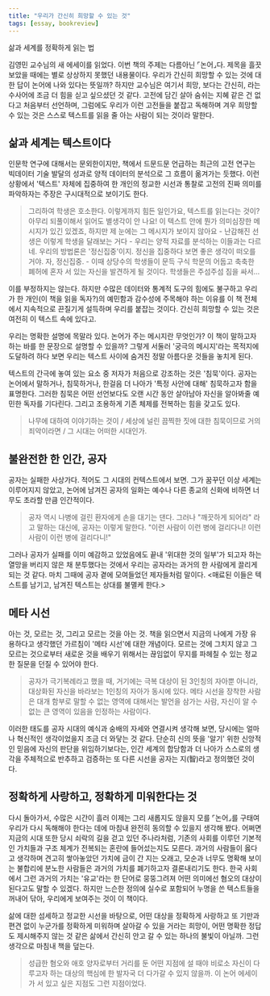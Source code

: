 ```yaml
---
title: "우리가 간신히 희망할 수 있는 것"
tags: [essay, bookreview]
---
```


삶과 세계를 정확하게 읽는 법

<!--more-->


김영민 교수님의 새 에세이를 읽었다. 이번 책의 주제는 다름아닌 ⌜논어⌟다. 제목을 흘끗 보았을 때에는 별로 상상하지 못했던 내용물이다. 우리가 간신히 희망할 수 있는 것에 대한 답이 논어에 나와 있다는 뜻일까? 하지만 교수님은 여기서 희망, 보다는 간신히, 라는 수사어에 조금 더 힘을 싣고 싶으셨던 것 같다. 고전에 담긴 살아 숨쉬는 지혜 같은 건 없다고 처음부터 선언하며, 그럼에도 우리가 이런 고전들을 붙잡고 독해하며 겨우 희망할 수 있는 것은 스스로 텍스트를 읽을 줄 아는 사람이 되는 것이라 말한다.

## 삶과 세계는 텍스트이다
인문학 연구에 대해서는 문외한이지만, 책에서 드문드문 언급하는 최근의 고전 연구는 빅데이터 기술 발달의 성과로 양적 데이터의 분석으로 그 흐름이 옮겨가는 듯했다. 이런 상황에서 '텍스트' 자체에 집중하여 한 개인의 정교한 시선과 통찰로 고전의 진짜 의미를 파악하자는 주장은 구시대적으로 보이기도 한다. 

> 그리하여 학생은 호소한다. 이렇게까지 힘든 일인가요, 텍스트를 읽는다는 것이? 아무리 되풀이해서 읽어도 별생각이 안 나요! 이 텍스트 안에 뭔가 의미심장한 메시지가 있긴 있겠죠, 하지만 제 눈에는 그 메시지가 보이지 않아요 - 난감해진 선생은 이렇게 학생을 달래보는 거다 - 우리는 양적 자료를 분석하는 이들과는 다르네. 우리의 방법론은 '정신집중'이지. 정신을 집중하다 보면 좋은 생각이 떠오를 거야. 자, 정신집중. - 이때 상당수의 학생들이 문득 구식 학문의 어둡고 축축한 폐허에 혼자 서 있는 자신을 발견하게 될 것이다. 학생들은 주섬주섬 짐을 싸서…

이를 부정하지는 않는다. 하지만 수많은 데이터와 통계적 도구의 힘에도 불구하고 우리가 한 개인(이 책을 읽을 독자?)의 예민함과 감수성에 주목해야 하는 이유를 이 책 전체에서 지속적으로 끈질기게 설득하며 우리를 붙잡는 것이다. 간신히 희망할 수 있는 것은 여전히 이 텍스트 속에 있다고. 

우리는 명확한 설명에 목말라 있다. 논어가 주는 메시지란 무엇인가? 이 책이 말하고자 하는 바를 한 문장으로 설명할 수 있을까? 그렇게 서둘러 '궁극의 메시지'라는 목적지에 도달하려 하다 보면 우리는 텍스트 사이에 숨겨진 정말 아름다운 것들을 놓치게 된다. 

텍스트의 간극에 놓여 있는 요소 중 저자가 처음으로 강조하는 것은 '침묵'이다. 공자는 논어에서 말하거나, 침묵하거나, 한걸음 더 나아가 '특정 사안에 대해' 침묵하고자 함을 표명한다. 그러한 침묵은 어떤 선언보다도 오랜 시간 동안 살아남아 자신을 알아봐줄 예민한 독자를 기다린다. 그리고 조용하게 기존 체제를 전복하는 힘을 갖고도 있다.

> 나무에 대하여 이야기하는 것이 / 세상에 널린 끔찍한 짓에 대한 침묵이므로 거의 죄악이라면 / 그 시대는 어떠한 시대인가.



## 불완전한 한 인간, 공자

공자는 실패한 사상가다. 적어도 그 시대의 컨텍스트에서 보면. 그가 꿈꾸던 이상 세계는 이루어지지 않았고, 논어에 남겨진 공자의 일화는 예수나 다른 종교의 신화에 비하면 너무도 초라할 만큼 인간적이다. 

> 공자 역시 나병에 걸린 환자에게 손을 대기는 댄다. 그러나 "깨끗하게 되어라" 라고 말하는 대신에, 공자는 이렇게 말한다. "이런 사람이 이런 병에 걸리다니! 이런 사람이 이런 병에 걸리다니!"


그러나 공자가 실패를 이미 예감하고 있었음에도 끝내 '위대한 것의 일부'가 되고자 하는 열망을 버리지 않은 채 분투했다는 것에서 우리는 공자라는 과거의 한 사람에게 끌리게 되는 것 같다. 마치 그때에 공자 곁에 모여들었던 제자들처럼 말이다. \<매료된 이들은 텍스트를 남기고, 남겨진 텍스트는 상대를 불멸케 한다.\>


<!--## 중용의 미덕, 예의 실증적인 필요성-->




## 메타 시선
아는 것, 모르는 것, 그리고 모르는 것을 아는 것.
책을 읽으면서 지금의 나에게 가장 유용하다고 생각했던 가르침이 '메타 시선'에 대한 개념이다. 모르는 것에 그치지 않고 그 모르는 것으로부터 새로운 것을 배우기 위해서는 끊임없이 무지를 파헤칠 수 있는 정교한 질문을 던질 수 있어야 한다.

> 공자가 극기복례라고 했을 때, 거기에는 극복 대상이 된 3인칭의 자아뿐 아니라, 대상화된 자신을 바라보는 1인칭의 자아가 동시에 있다. 메타 시선을 장착한 사람은 대개 함부로 말할 수 없는 영역에 대해서는 발언을 삼가는 사람, 자신이 알 수 없는 큰 영역이 있음을 인정하는 사람이다. 

이러한 태도를 공자 시대의 예식과 숭배의 자세와 연결시켜 생각해 보면, 당시에는 얼마나 혁신적인 생각이었을지 조금 더 와닿는 것 같다. 단순히 신의 뜻을 '알기' 위한 신앙적인 믿음에 자신의 판단을 위임하기보다는, 인간 세계의 합당함과 더 나아가 스스로의 생각을 주체적으로 반추하고 검증하는 또 다른 시선을 공자는 지(智)라고 정의했던 것이다.


## 정확하게 사랑하고, 정확하게 미워한다는 것

다시 돌아가서, 수많은 시간이 흘러 이제는 그리 새롭지도 않을지 모를 ⌜논어⌟를 구태여 우리가 다시 독해해야 한다는 데에 마침내 완전히 동의할 수 있을지 생각해 봤다. 어쩌면 지금의 시대 또한 당시 쇠락의 길을 걷고 있던 주나라처럼, 기존의 사회를 이루던 기본적인 가치들과 구조 체계가 전복되는 혼란에 들어섰는지도 모른다. 과거의 사람들이 옳다고 생각하며 견고히 쌓아놓았던 가치에 금이 간 지는 오래고, 모순과 너무도 명확해 보이는 불합리에 분노한 사람들은 과거의 가치를 폐기하고자 결론내리기도 한다. 한국 사회에서 그런 과거의 가치는 '유교'라는 한 단어로 뭉뚱그려져 어떤 의미에선 혐오의 대상이 된다고도 말할 수 있겠다. 하지만 느슨한 정의에 실수로 포함되어 누명을 쓴 텍스트들을 꺼내어 닦아, 우리에게 보여주는 것이 이 책이다. 

삶에 대한 섬세하고 정교한 시선을 바탕으로, 어떤 대상을 정확하게 사랑하고 또 기만과 편견 없이 누군가를 정확하게 미워하며 살아갈 수 있을 거라는 희망이, 어떤 명확한 정답도 제시해주지 않는 것 같은 삶에서 간신히 안고 갈 수 있는 하나의 불빛이 아닐까. 그런 생각으로 마침내 책을 덮는다.

> 성급한 혐오와 애호 양자로부터 거리를 둔 어떤 지점에 설 때야 비로소 자신이 다루고자 하는 대상의 핵심에 한 발자국 더 다가갈 수 있지 않을까. 이 논어 에세이가 서 있고 싶은 지점도 그런 지점이었다.